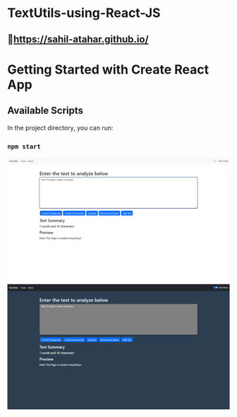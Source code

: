 # TextUtils-using-React-JS

## :link:https://sahil-atahar.github.io/
# Getting Started with Create React App

## Available Scripts

In the project directory, you can run:

### `npm start`

<img src="Screenshots/1.png">
<img src="Screenshots/2.png">
